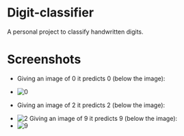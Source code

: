 # Digit-classifier
A personal project to classify handwritten digits.

# Screenshots
* Giving an image of 0 it predicts 0 (below the image):
 - ![0](https://github.com/Jainil5/Digit-classifier/assets/96060948/4e79969d-249b-4c3c-ac8f-3a409e27691f)
* Giving an image of 2 it predicts 2 (below the image):
 - ![2](https://github.com/Jainil5/Digit-classifier/assets/96060948/ad866106-2dd8-4bf7-bf1f-ada8a1ce4d17)
 Giving an image of 9 it predicts 9 (below the image):
 - ![9](https://github.com/Jainil5/Digit-classifier/assets/96060948/fff067f9-83e2-440d-8eb6-89c94cc53f86)
